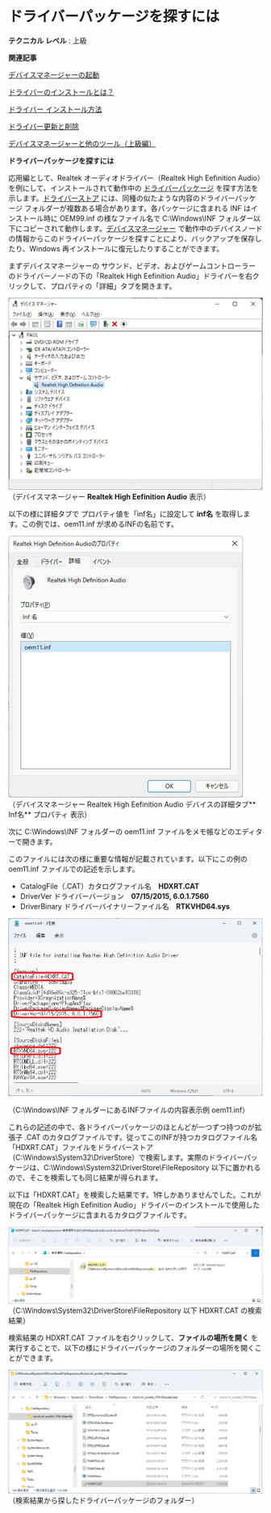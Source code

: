 # ドライバーパッケージを探すには

**テクニカル レベル** : 上級

**関連記事**

[デバイスマネージャーの起動](https://answers.microsoft.com/ja-jp/windows/forum/all/%E3%83%87%E3%83%90%E3%82%A4%E3%82%B9%E3%83%9E/981a79d0-cf25-460b-9b94-6426dfafca74)

[ドライバーのインストールとは？](https://answers.microsoft.com/ja-jp/windows/forum/windows_11-hardware/%e3%83%89%e3%83%a9%e3%82%a4%e3%83%90%e3%83%bc/c4821319-3103-4bc3-b21d-dbf7da7e3363)

[ドライバー インストール方法](https://answers.microsoft.com/ja-jp/windows/forum/windows_11-hardware/%e3%83%89%e3%83%a9%e3%82%a4%e3%83%90%e3%83%bc/b6b95c1a-bd55-4ba3-878a-db0b36602f30)

[ドライバー更新と削除](https://answers.microsoft.com/ja-jp/windows/forum/windows_11-hardware/%e3%83%89%e3%83%a9%e3%82%a4%e3%83%90%e3%83%bc/8f602fc4-433f-4b5e-b948-178d0a51c11d)

[デバイスマネージャーと他のツール（上級編）](https://answers.microsoft.com/ja-jp/windows/forum/windows_11-hardware/%e3%83%87%e3%83%90%e3%82%a4%e3%82%b9%e3%83%9e/121166d7-ec27-49ad-a470-4473fcf8a703)

**ドライバーパッケージを探すには**

応用編として、Realtek オーディオドライバー（Realtek High Eefinition Audio）を例にして、インストールされて動作中の [ドライバーパッケージ](https://docs.microsoft.com/ja-jp/windows-hardware/drivers/install/components-of-a-driver-package?WT.mc_id=WDIT-MVP-35878) を探す方法を示します。[ドライバーストア](https://docs.microsoft.com/ja-jp/windows-hardware/drivers/install/driver-store?WT.mc_id=WDIT-MVP-35878) には、同種の似たような内容のドライバーパッケージ フォルダーが複数ある場合があります。各パッケージに含まれる INF はインストール時に OEM99.inf  の様なファイル名で C:\Windows\INF フォルダー以下にコピーされて動作します。[デバイスマネージャー](https://answers.microsoft.com/ja-jp/windows/forum/all/%E3%83%87%E3%83%90%E3%82%A4%E3%82%B9%E3%83%9E/981a79d0-cf25-460b-9b94-6426dfafca74) で動作中のデバイスノードの情報からこのドライバーパッケージを探すことにより、バックアップを保存したり、Windows 再インストールに復元したりすることができます。

まずデバイスマネージャーの サウンド、ビデオ、およびゲームコントローラー のドライバーノードの下の「Realtek High Eefinition Audio」ドライバーを右クリックして、プロパティの「詳細」タブを開きます。

[![画像](51de2492-4821-4e96-8b61-a209aa684595.png)](51de2492-4821-4e96-8b61-a209aa684595.png)  
（デバイスマネージャー **Realtek High Eefinition Audio** 表示）

以下の様に詳細タブで プロパティ値を「inf名」に設定して **inf名** を取得します。この例では、oem11.inf が求めるINFの名前です。

[![画像](0f07b3f6-a967-4ac1-8e41-88adf303006f.png)](0f07b3f6-a967-4ac1-8e41-88adf303006f.png)  
（デバイスマネージャー Realtek High Eefinition Audio デバイスの詳細タブ** Inf名** プロパティ 表示）

次に C:\Windows\INF フォルダーの oem11.inf ファイルをメモ帳などのエディターで開きます。

このファイルには次の様に重要な情報が記載されています。以下にこの例の oem11.inf ファイルでの記述を示します。

- CatalogFile（.CAT）カタログファイル名　**HDXRT.CAT**
- DriverVer ドライバーバージョン　**07/15/2015, 6.0.1.7560**
- DriverBinary ドライバーバイナリーファイル名　**RTKVHD64.sys**

[![画像](492ca435-3791-4f65-a753-2ca76ffff4c3.png)](492ca435-3791-4f65-a753-2ca76ffff4c3.png)

（C:\Windows\INF フォルダーにあるINFファイルの内容表示例 oem11.inf）

これらの記述の中で、各ドライバーパッケージのほとんどが一つずつ持つのが拡張子 .CAT のカタログファイルです。従ってこのINFが持つカタログファイル名「HDXRT.CAT」ファイルをドライバーストア（C:\Windows\System32\DriverStore）で検索します。実際のドライバーパッケージは、C:\Windows\System32\DriverStore\FileRepository 以下に置かれるので、そこを検索しても同じ結果が得られます。

以下は「HDXRT.CAT」を検索した結果です。1件しかありませんでした。これが現在の「Realtek High Eefinition Audio」ドライバーのインストールで使用したドライバーパッケージに含まれるカタログファイルです。

[![画像](3cc8a50e-8171-47eb-afe4-83afb49eda8d.png)](3cc8a50e-8171-47eb-afe4-83afb49eda8d.png)  
（C:\Windows\System32\DriverStore\FileRepository 以下 HDXRT.CAT の検索結果）

検索結果の HDXRT.CAT ファイルを右クリックして、**ファイルの場所を開く** を実行することで、以下の様にドライバーパッケージのフォルダーの場所を開くことができます。

[![画像](52239830-745f-451b-b641-651f78162862.png)](52239830-745f-451b-b641-651f78162862.png)  
（検索結果から探したドライバーパッケージのフォルダー）
